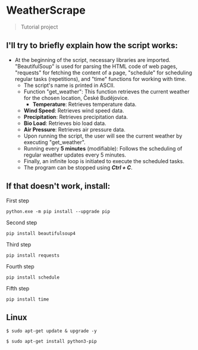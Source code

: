 # WeatherScrape
> Tutorial project

## I'll try to briefly explain how the script works:

 - At the beginning of the script, necessary libraries are imported. "BeautifulSoup" is used for parsing the HTML code of web pages, "requests" for fetching the content of a page, "schedule" for scheduling regular tasks (repetitions), and "time" functions for working with time.
    - The script's name is printed in ASCII.
    - Function "get_weather": This function retrieves the current weather for the chosen location, České Budějovice.
        - **Temperature**: Retrieves temperature data.
	- **Wind Speed**: Retrieves wind speed data.
	- **Precipitation**: Retrieves precipitation data.
	- **Bio Load**: Retrieves bio load data.
	- **Air Pressure**: Retrieves air pressure data.
    - Upon running the script, the user will see the current weather by executing "get_weather".
    - Running every **5 minutes** (modifiable): Follows the scheduling of regular weather updates every 5 minutes.
    - Finally, an infinite loop is initiated to execute the scheduled tasks.
    - The program can be stopped using _**Ctrl + C**_.


## If that doesn't work, install:
 First step
```
python.exe -m pip install --upgrade pip
```
 Second step
```
pip install beautifulsoup4
```
 Third step
```
pip install requests
```
 Fourth step
```
pip install schedule
```
 Fifth step
```
pip install time
```
## Linux
```
$ sudo apt-get update & upgrade -y
```
```
$ sudo apt-get install python3-pip
```
